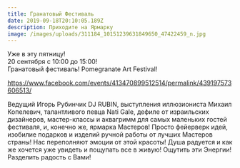 ```yaml
---
title: Гранатовый Фестиваль
date: 2019-09-18T20:10:05.189Z
description: Приходите на Ярмарку
image: /images/uploads/311184_10151239631849650_47422459_n.jpg
---
```

Уже в эту пятницу!
\
20 сентября с 10:00 до 15:00!
\
Гранатовый фестиваль! Pomegranate Art Festival!

<https://www.facebook.com/events/413470899512514/permalink/439197573606513/>


Ведущий Игорь Рубинчик DJ RUBIN, выступления иллюзионистa Михаил Копелевич, талантливого певца Nati Gale, дефиле от израильских дизайнеров, мастер-классы и аквагримм для самых маленьких гостей фестиваля, и, конечно же, ярмарка Мастеров! Просто фейерверк идей, изобилие подарков и изделий ручной работы от лучших Мастеров страны! Нас переполняют эмоции от этой красоты! Душа радуется и как же хочется уже увидеть и пощупать все в живую! Ощутить эти Энергии! Разделить радость с Вами!
